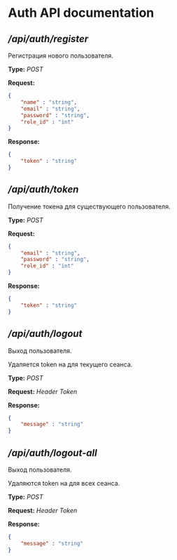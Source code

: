 # Auth API documentation

## */api/auth/register*
Регистрация нового пользователя.

**Type:** *POST*

**Request:**
```json
{
    "name" : "string",
    "email" : "string",
    "password" : "string",
    "role_id" : "int"
}
```
**Response:**

```json
{
    "token" : "string"
}
```
## */api/auth/token*
Получение токена для существующего пользователя.

**Type:** *POST*

**Request:**
```json
{
    "email" : "string",
    "password" : "string",
    "role_id" : "int"
}
```

**Response:**
```json
{
    "token" : "string"
}
```

## */api/auth/logout*
Выход пользователя.

Удаляется token на для текущего сеанса.

**Type:** *POST*

**Request:**
*Header Token*

**Response:**
```json
{
    "message" : "string"
}
```

## */api/auth/logout-all*
Выход пользователя.

Удаляются token на для всех сеанса.

**Type:** *POST*

**Request:**
*Header Token*

**Response:**
```json
{
    "message" : "string"
}
```
